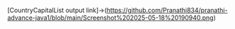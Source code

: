 [CountryCapitalList output link]->(https://github.com/Pranathi834/pranathi-advance-java1/blob/main/Screenshot%202025-05-18%20190940.png)
